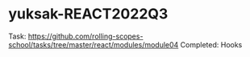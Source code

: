 # yuksak-REACT2022Q3

Task: https://github.com/rolling-scopes-school/tasks/tree/master/react/modules/module04
Completed: Hooks
